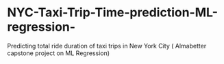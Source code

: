 # NYC-Taxi-Trip-Time-prediction-ML-regression-
Predicting total ride duration of taxi trips in New York City ( Almabetter capstone project on ML Regression)
